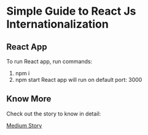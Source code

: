 # Simple Guide to React Js Internationalization

React App
---

To run React app, run commands:
1. npm i
2. npm start
React app will run on default port: 3000


Know More
---
Check out the story to know in detail:

[Medium Story](https://umes4ever.medium.com/simple-guide-to-react-js-internationalization-b27e144ee9cd)